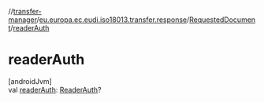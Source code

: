 //[transfer-manager](../../../index.md)/[eu.europa.ec.eudi.iso18013.transfer.response](../index.md)/[RequestedDocument](index.md)/[readerAuth](reader-auth.md)

# readerAuth

[androidJvm]\
val [readerAuth](reader-auth.md): [ReaderAuth](../-reader-auth/index.md)?
